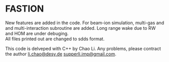 # FASTION
New features are added in the code. 
For beam-ion simulation, multi-gas and and multi-interaction subroutine are added. 
Long range wake due to RW and HOM are under debuging.  
All files printed out are changed to sdds format. 


This code is delveped with C++ by Chao Li.
Any problems, please contract the author li.chao@desy.de supperli.imp@gmail.com.

